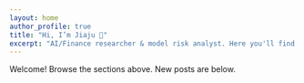 ```yaml
---
layout: home
author_profile: true
title: "Hi, I’m Jiaju 👋"
excerpt: "AI/Finance researcher & model risk analyst. Here you'll find my papers, notes, and interests (boxing, hobbies, and life)."
---
```


Welcome! Browse the sections above. New posts are below.
